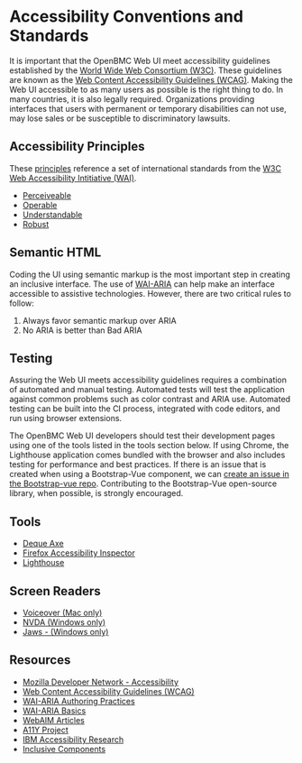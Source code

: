 # Accessibility Conventions and Standards

It is important that the OpenBMC Web UI meet accessibility guidelines established by the [World Wide Web Consortium (W3C)](https://www.w3.org/). These guidelines are known as the [Web Content Accessibility Guidelines (WCAG)](https://www.w3.org/WAI/standards-guidelines/wcag/). Making the Web UI accessible to as many users as possible is the right thing to do. In many countries, it is also legally required. Organizations providing interfaces that users with permanent or temporary disabilities can not use, may lose sales or be susceptible to discriminatory lawsuits.

## Accessibility Principles
These [principles](https://www.w3.org/WAI/fundamentals/accessibility-principles/) reference a set of international standards from the [W3C Web Accessibility Intitiative (WAI)](https://www.w3.org/WAI/).

- [Perceiveable](https://www.w3.org/WAI/fundamentals/accessibility-principles/#perceivable)
- [Operable](https://www.w3.org/WAI/fundamentals/accessibility-principles/#operable)
- [Understandable](https://www.w3.org/WAI/fundamentals/accessibility-principles/#understandable)
- [Robust](https://www.w3.org/WAI/fundamentals/accessibility-principles/#robust)

## Semantic HTML
Coding the UI using semantic markup is the most important step in creating an inclusive interface. The use of [WAI-ARIA](https://www.w3.org/WAI/standards-guidelines/aria/) can help make an interface accessible to assistive technologies. However, there are two critical rules to follow:

1. Always favor semantic markup over ARIA
2. No ARIA is better than Bad ARIA

## Testing
Assuring the Web UI meets accessibility guidelines requires a combination of automated and manual testing. Automated tests will test the application against common problems such as color contrast and ARIA use. Automated testing can be built into the CI process, integrated with code editors, and run using browser extensions.

The OpenBMC Web UI developers should test their development pages using one of the tools listed in the tools section below. If using Chrome, the Lighthouse application comes bundled with the browser and also includes testing for performance and best practices. If there is an issue that is created when using a Bootstrap-Vue component, we can [create an issue in the Bootstrap-vue repo](https://github.com/bootstrap-vue/bootstrap-vue/issues/new/choose). Contributing to the Bootstrap-Vue open-source library, when possible, is strongly encouraged.

## Tools
- [Deque Axe](https://www.deque.com/axe/)
- [Firefox Accessibility Inspector](https://developer.mozilla.org/en-US/docs/Tools/Accessibility_inspector)
- [Lighthouse](https://developers.google.com/web/tools/lighthouse)

## Screen Readers
- [Voiceover (Mac only)](https://webaim.org/articles/voiceover/)
- [NVDA (Windows only)](https://webaim.org/articles/nvda/)
- [Jaws - (Windows only)](https://webaim.org/articles/jaws/)

## Resources
- [Mozilla Developer Network - Accessibility](https://developer.mozilla.org/en-US/docs/Web/Accessibility)
- [Web Content Accessibility Guidelines (WCAG)](https://www.w3.org/WAI/standards-guidelines/wcag/)
- [WAI-ARIA Authoring Practices](https://www.w3.org/TR/wai-aria-practices/)
- [WAI-ARIA Basics](https://developer.mozilla.org/en-US/docs/Learn/Accessibility/WAI-ARIA_basics)
- [WebAIM Articles](https://webaim.org/articles/)
- [A11Y Project](https://a11yproject.com/)
- [IBM Accessibility Research](https://www.ibm.com/able/)
- [Inclusive Components](https://inclusive-components.design/)

